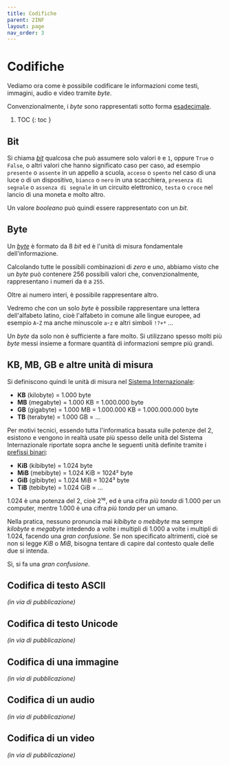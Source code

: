 ```yaml
---
title: Codifiche
parent: 2INF
layout: page
nav_order: 3
---
```


# Codifiche

Vediamo ora come è possibile codificare le informazioni
come testi, immagini, audio e video tramite _byte_.

Convenzionalmente, i _byte_ sono rappresentati sotto forma [esadecimale](../esadecimale/index.md).

1. TOC
{: toc }

## Bit

Si chiama [_bit_](https://it.wikipedia.org/wiki/Bit) qualcosa che può assumere solo valori `0` e `1`,
oppure `True` o `False`, o altri valori che hanno significato caso per caso,
ad esempio `presente` o `assente` in un appello a scuola, 
`acceso` o `spento` nel caso di una luce o di un dispositivo,
`bianco` o `nero` in una scacchiera, `presenza di segnale` o
`assenza di segnale` in un circuito elettronico, `testa` o `croce` nel lancio
di una moneta e molto altro.

Un valore _booleano_ può quindi essere rappresentato con un _bit_.

## Byte

Un [_byte_](https://it.wikipedia.org/wiki/Byte) è formato da 8 _bit_
ed è l'unità di misura fondamentale dell'informazione.

Calcolando tutte le possibili combinazioni di _zero_ e _uno_,
abbiamo visto che un _byte_ può contenere 256 possibili valori che,
convenzionalmente, rappresentano i numeri da `0` a `255`.

Oltre ai numero interi, è possibile rappresentare altro.

Vedremo che con un solo _byte_ è possibile rappresentare una lettera
dell'alfabeto latino, cioè l'alfabeto in comune alle lingue europee,
ad esempio `A`-`Z` ma anche minuscole `a`-`z` e altri simboli `!?+*` ...

Un _byte_ da solo non è sufficiente a fare molto. Si utilizzano spesso
molti più _byte_ messi insieme a formare quantità di informazioni sempre più grandi.

## KB, MB, GB e altre unità di misura

Si definiscono quindi le unità di misura nel
[Sistema Internazionale](https://it.wikipedia.org/wiki/Prefissi_del_Sistema_internazionale_di_unit%C3%A0_di_misura):

- **KB** (kilobyte) = 1.000 byte
- **MB** (megabyte) = 1.000 KB = 1.000.000 byte
- **GB** (gigabyte) = 1.000 MB = 1.000.000 KB = 1.000.000.000 byte
- **TB** (terabyte) = 1.000 GB = ...

Per motivi tecnici, essendo tutta l'informatica basata sulle potenze del 2,
esistono e vengono in realtà usate più spesso delle unità del Sistema Internazionale
riportate sopra anche le seguenti unità definite tramite i
[prefissi binari](https://it.wikipedia.org/wiki/Prefissi_per_multipli_binari):

- **KiB** (kibibyte) = 1.024 byte
- **MiB** (mebibyte) = 1.024 KiB = 1024² byte
- **GiB** (gibibyte) = 1.024 MiB = 1024³ byte
- **TiB** (tebibyte) = 1.024 GiB = ...

1.024 è una potenza del 2, cioè 2¹⁰, ed è una cifra _più tonda_ di 1.000
per un computer, mentre 1.000 è una cifra _più tonda_ per un umano.

Nella pratica, nessuno pronuncia mai _kibibyte_ o _mebibyte_ ma sempre _kilobyte_ e _megabyte_
intedendo a volte i multipli di 1.000 a volte i multipli di 1.024, facendo
una _gran confusione_. Se non specificato altrimenti, cioè se non si legge _KiB_ o _MiB_,
bisogna tentare di capire dal contesto quale delle due si intenda.

Sì, si fa una _gran confusione_.

## Codifica di testo ASCII
_(in via di pubblicazione)_

## Codifica di testo Unicode
_(in via di pubblicazione)_

## Codifica di una immagine
_(in via di pubblicazione)_

## Codifica di un audio
_(in via di pubblicazione)_

## Codifica di un video
_(in via di pubblicazione)_